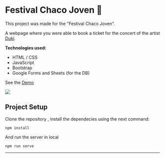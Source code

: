 # Festival Chaco Joven :musical_note:

This project was made for the "Festival Chaco Joven".

A webpage where you were able to book a ticket for the concert of the artist [Duki](https://www.instagram.com/dukissj).

**Technologies used:**

- HTML / CSS
- JavaScript
- Bootstrap
- Google Forms and Sheets (for the DB)

See the [Demo](https://emanuelnav.github.io/festival-duki/ "Demo")

![](https://i.imgur.com/oEwbXnq.png)

## Project Setup

Clone the repository , install the dependecies using the next command:

```
npm install
```

And run the server in local

```
npm run serve
```

---
